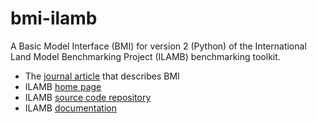 # bmi-ilamb

A Basic Model Interface (BMI)
for version 2 (Python)
of the International Land Model Benchmarking Project (ILAMB)
benchmarking toolkit.

* The [journal article](http://dx.doi.org/10.1016/j.cageo.2012.04.002)
  that describes BMI
* ILAMB [home page](https://www.ilamb.org/)
* ILAMB [source code repository](https://bitbucket.org/ncollier/ilamb)
* ILAMB [documentation](http://climate.ornl.gov/~ncf/ILAMB/docs/index.html)

